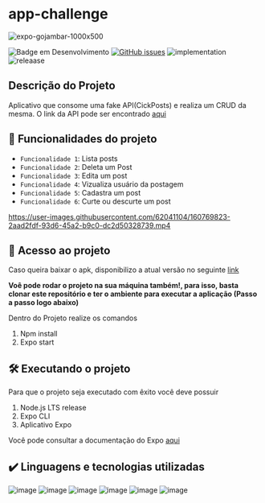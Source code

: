 # app-challenge
![expo-gojambar-1000x500](https://user-images.githubusercontent.com/62041104/160759472-cdf2bf87-1c38-4e86-991e-ff5b7e20e040.png)

![Badge em Desenvolvimento](http://img.shields.io/static/v1?label=STATUS&message=IN%20PROGRESS&color=GREEN&style=for-the-badge)
<a href="https://github.com/Elias0198es/app-challenge/issues"><img alt="GitHub issues" src="https://img.shields.io/github/issues/Elias0198es/app-challenge?style=for-the-badge"></a>
![implementation](http://img.shields.io/static/v1?label=FUTURE%20IMPLEMENTATIONS&message=PAGINATION%20AND%20LAYOUT%20UPGRADE&color=GREEN&style=for-the-badge)
![releaase](http://img.shields.io/static/v1?label=RELEASE%20DATE&message=MARCH&color=GREEN&style=for-the-badge)

## Descrição do Projeto

Aplicativo que consome uma fake API(CickPosts) e realiza um CRUD da mesma. O link da API pode ser encontrado
<a href="https://jsonplaceholder.typicode.com/" target="_blank">aqui</a>
 

## :hammer: Funcionalidades do projeto
- `Funcionalidade 1`: Lista posts
- `Funcionalidade 2`: Deleta um Post
- `Funcionalidade 3`: Edita um post
- `Funcionalidade 4`: Vizualiza usuário da postagem
- `Funcionalidade 5`: Cadastra um post
- `Funcionalidade 6`: Curte ou descurte um post

https://user-images.githubusercontent.com/62041104/160769823-2aad2fdf-93d6-45a2-b9c0-dc2d50328739.mp4

## 📁 Acesso ao projeto

Caso queira baixar o apk, disponibilizo a atual versão no seguinte
<a href="https://www.dropbox.com/s/bd10o8w6nhv720v/my-app-ad93839a975940cc981c05e50ffbd916-signed.apk?dl=0" target="_blank">link</a>

**Voê pode rodar o projeto na sua máquina também!, para isso, basta clonar este repositório e ter o ambiente para executar a aplicação (Passo a passo logo abaixo)**

Dentro do Projeto realize os comandos 
1. Npm install 
2. Expo start 

## 🛠️ Executando o projeto

Para que o projeto seja executado com êxito você deve possuir

1. Node.js LTS release
2. Expo CLI
3. Aplicativo Expo

Você pode consultar a documentação do Expo
<a href="https://docs.expo.dev/get-started/installation/" target="_blank">aqui</a>


## ✔️ Linguagens e tecnologias utilizadas

![image](https://user-images.githubusercontent.com/62041104/160782145-bc93639b-bfa7-46a2-aec1-b6a0e75ad9fa.png)
![image](https://user-images.githubusercontent.com/62041104/160781835-a594031b-5d6a-4e01-9e26-8ae52e1c31c7.png)
![image](https://user-images.githubusercontent.com/62041104/160781907-2257791f-f279-4b04-b918-7f82e0922c55.png)
![image](https://user-images.githubusercontent.com/62041104/160782689-acb63d0e-0d26-4b25-b832-dc3ea2e8bd73.png)
![image](https://user-images.githubusercontent.com/62041104/160782282-6921fae3-1bef-42f5-9d65-6448b2dd3e80.png)
![image](https://user-images.githubusercontent.com/62041104/160783371-478f1615-3bd1-4226-aaba-8dbaa3ccf2e5.png)







